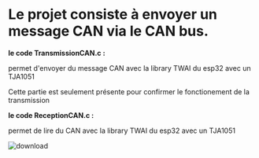 # Le projet consiste à envoyer un message CAN via le CAN bus.

**le code TransmissionCAN.c :**

  permet d'envoyer du message CAN avec la library TWAI du esp32 avec un TJA1051

Cette partie est seulement présente pour confirmer le fonctionement de la transmission

**le code ReceptionCAN.c :**

  permet de lire du CAN avec la library TWAI du esp32 avec un TJA1051
  
![download](https://github.com/CarlDominicA/Projet_Module_CAN/assets/97920084/2ec5d915-71e8-4785-a855-779fb10c8b2b)
